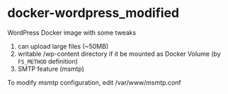 # docker-wordpress_modified
WordPress Docker image with some tweaks

1. can upload large files (~50MB)
2. writable /wp-content directory if it be mounted as Docker Volume (by `FS_METHOD` definition)
3. SMTP feature (msmtp)

To modify msmtp configuration, edit /var/www/msmtp.conf
